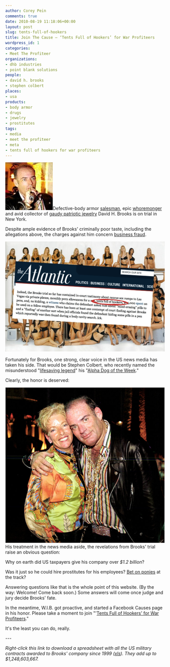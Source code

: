 ```yaml
---
author: Corey Pein
comments: true
date: 2010-08-19 11:18:06+00:00
layout: post
slug: tents-full-of-hookers
title: Join The Cause — ‘Tents Full of Hookers’ for War Profiteers 
wordpress_id: 1
categories:
- Meet The Profiteer
organizations:
- dhb industries
- point blank solutions
people:
- david h. brooks
- stephen colbert
places:
- usa
products:
- body armor
- drugs
- jewelry
- prostitutes
tags:
- media
- meet the profiteer
- meta
- tents full of hookers for war profiteers
---
```


![](/images/2010/08/DavidHBrooks-mug-cigar-150x150.jpg)Defective-body armor [salesman](http://www.nctimes.com/news/opinion/columnists/chatfield/article_fb6a5c0a-dee2-521d-8172-d60a135168a3.html), epic [whoremonger](http://www.theatlantic.com/national/archive/2010/05/the-greatest-trial-youve-never-heard-of/57018/) and avid collector of [gaudy patriotic jewelry](/images/2010/08/davidbrooksbuckle.jpg) David H. Brooks is on trial in New York.




Despite ample evidence of Brooks' criminally poor taste, including the allegations above, the charges against him concern [business fraud](http://www.nytimes.com/2010/07/27/nyregion/27fraud.html).




<!-- more -->




[![](/images/2010/08/hookertent.jpg)](http://www.theatlantic.com/national/archive/2010/05/the-greatest-trial-youve-never-heard-of/57018/)


Fortunately for Brooks, one strong, clear voice in the US news media has taken his side. That would be Stephen Colbert, who recently named the misunderstood "[lifesaving legend](http://www.davidhbrooks.biz/)" his "[Alpha Dog of the Week](http://www.colbertnation.com/the-colbert-report-videos/343094/august-02-2010/alpha-dog-of-the-week---david-h--brooks)."

Clearly, the honor is deserved:


![](/images/2010/08/DHBbuckleew.jpg)His treatment in the news media aside, the revelations from Brooks' trial raise an obvious question:


Why on earth did US taxpayers give his company over _$1.2 billion_?

Was it just so he could hire prostitutes for his employees? [Bet on ponies](http://www.theatlantic.com/politics/archive/2010/02/the-brooks-brothers-find-trouble-and-harness-racing-holds-its-breath/35245/) at the track?

Answering questions like that is the whole point of this website. (By the way: Welcome! Come back soon.) Some answers will come once judge and jury decide Brooks' fate.

In the meantime, W.I.B. got proactive, and started a Facebook Causes page in his honor. Please take a moment to join "'[Tents Full of Hookers' for War Profiteers](http://www.causes.com/causes/518993)."

It's the least you can do, really.

_---_

_Right-click this link to download a spreadsheet with all the US military contracts awarded to Brooks' company since 1999 (_[_xls_](/images/2010/08/DHB-Industries-Point-Blank-Solutions.xls)_). They add up to $1,248,603,667._
